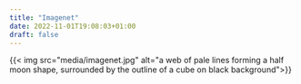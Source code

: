 ```yaml
---
title: "Imagenet"
date: 2022-11-01T19:08:03+01:00
draft: false
---
```


{{< img src="media/imagenet.jpg" alt="a web of pale lines forming a half moon shape, surrounded by the outline of a cube on black background">}}
